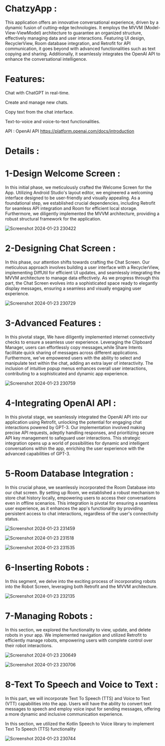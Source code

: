 # ChatzyApp :
This application offers an innovative conversational experience, driven by a dynamic fusion of cutting-edge technologies. It employs the MVVM (Model-View-ViewModel) architecture to guarantee an organized structure,
effectively managing data and user interactions. Featuring UI design, RecyclerView, Room database integration, and Retrofit for API communication, it goes beyond with advanced functionalities such as text copying 
and sharing. Additionally, it seamlessly integrates the OpenAI API to enhance the conversational intelligence.

# Features:

Chat with ChatGPT in real-time.

Create and manage new chats.

Copy text from the chat interface.

Text-to-voice and voice-to-text functionalities.

API : OpenAI API https://platform.openai.com/docs/introduction

# Details :

# 1-Design Welcome Screen :

In this initial phase, we meticulously crafted the Welcome Screen for the App. Utilizing Android Studio's layout editor, we engineered a welcoming interface designed to be user-friendly and visually appealing. 
As a foundational step, we established crucial dependencies, including Retrofit for seamless API integration and Room for efficient local storage. Furthermore, we diligently implemented the MVVM architecture,
providing a robust structural framework for the application.

![Screenshot 2024-01-23 230422](https://github.com/Nourbh17/ChatzyApp/assets/92574404/36932b49-dc65-40bb-a1a7-fea43dfbedf3)


# 2-Designing Chat Screen :

In this phase, our attention shifts towards crafting the Chat Screen. Our meticulous approach involves building a user interface with a RecyclerView, implementing DiffUtil for efficient UI updates, and seamlessly
integrating the MVVM architecture to manage data effectively. As we progress through this part, the Chat Screen evolves into a sophisticated space ready to elegantly display messages, ensuring a seamless and 
visually engaging user experience.

![Screenshot 2024-01-23 230729](https://github.com/Nourbh17/ChatzyApp/assets/92574404/fd7e8145-3fb6-4dbe-b96d-0699082a9cc0)


# 3-Advanced Features :

In this pivotal stage, We have diligently implemented internet connectivity checks to ensure a seamless user experience. Leveraging the Clipboard Manager, users can effortlessly copy messages,while Share Intents 
facilitate quick sharing of messages across different applications. Furthermore, we've empowered users with the ability to select and manipulate text within the chat, adding an extra layer of interactivity. 
The inclusion of intuitive popup menus enhances overall user interactions, contributing to a sophisticated and dynamic app experience.

![Screenshot 2024-01-23 230759](https://github.com/Nourbh17/ChatzyApp/assets/92574404/8f79aff5-069e-460c-8f0a-12c11266ed62)


# 4-Integrating OpenAI API :

In this pivotal stage, we seamlessly integrated the OpenAI API into our application using Retrofit, unlocking the potential for engaging chat interactions powered by GPT-3. Our implementation involved making 
precise API requests, adeptly handling responses, and prioritizing secure API key management to safeguard user interactions. This strategic integration opens up a world of possibilities for dynamic and intelligent
conversations within the app, enriching the user experience with the advanced capabilities of GPT-3.

# 5-Room Database Integration :

In this crucial phase, we seamlessly incorporated the Room Database into our chat screen. By setting up Room, we established a robust mechanism to store chat history locally, empowering users to access their conversations even in offline scenarios. This integration is pivotal for ensuring a seamless user experience, as it enhances the app's functionality by providing persistent access to chat interactions, regardless of the user's connectivity status.

![Screenshot 2024-01-23 231459](https://github.com/Nourbh17/ChatzyApp/assets/92574404/23e12c68-1eae-4955-95bd-e35ffff43485)

![Screenshot 2024-01-23 231518](https://github.com/Nourbh17/ChatzyApp/assets/92574404/39262287-216a-4411-ab0c-9b7b3d42ac68)

![Screenshot 2024-01-23 231535](https://github.com/Nourbh17/ChatzyApp/assets/92574404/f8325934-4ad0-41cb-9801-75313916b7d1)

# 6-Inserting Robots : 

In this segment, we delve into the exciting process of incorporating robots into the Robot Screen, leveraging both Retrofit and the MVVM architecture.


![Screenshot 2024-01-23 232135](https://github.com/Nourbh17/ChatzyApp/assets/92574404/63f77188-04c4-41ef-b92d-1e900d8d0951)


# 7-Managing Robots :

In this section, we explored the functionality to view, update, and delete robots in your app. We implemented navigation and utilized Retrofit to efficiently manage robots, empowering users with complete control over their robot interactions.

![Screenshot 2024-01-23 230649](https://github.com/Nourbh17/ChatzyApp/assets/92574404/1821cff1-227e-419d-87cc-aad4cb5ddd2d)

![Screenshot 2024-01-23 230706](https://github.com/Nourbh17/ChatzyApp/assets/92574404/97ade397-c517-4426-b7b5-bd1c65aa9420)


# 8-Text To Speech and Voice to Text : 

In this part, we will incorporate Text To Speech (TTS) and Voice to Text (VTT) capabilities into the app. Users will have the ability to convert text messages to speech and employ voice input for sending messages, offering a more dynamic and inclusive communication experience.

In this section, we utilized the Kotlin Speech to Voice library to implement Text To Speech (TTS) functionality 


![Screenshot 2024-01-23 230744](https://github.com/Nourbh17/ChatzyApp/assets/92574404/83bad7f4-83d9-4760-bb0f-e933e7391b80)









